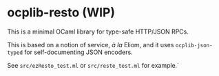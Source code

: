 # ocplib-resto (WIP)

This is a minimal OCaml library for type-safe HTTP/JSON RPCs.

This is based on a notion of service, *à la* Eliom, and it uses
`ocplib-json-typed` for self-documenting JSON encoders.

See `src/ezResto_test.ml` or `src/reste_test.ml` for example.`